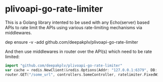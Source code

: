 # plivoapi-go-rate-limiter

This is a Golang library intented to be used with any Echo(server) based APIs to rate limit the APIs using various rate-limiting mechanisms via middlewares.

dep ensure -v -add  github.com/deepakplv/plivoapi-go-rate-limiter

And then use middlewares in router over the API(s) which need to be rate limited:
```go
import "github.com/deepakplv/plivoapi-go-rate-limiter"
var cache = redis.NewClient(&redis.Options{Addr: "127.0.0.1:6379", DB: 3})
router.GET("/some_url", controllers.SomeController, ratelimiter.FixedWindowRateLimiterMiddleware(60, 10, cache, false))
```
